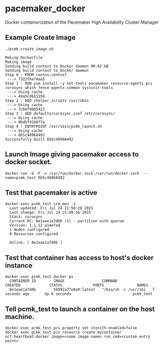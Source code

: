 # pacemaker_docker
Docker containerization of the Pacemaker High Availability Cluster Manager


## Example Create Image
```
./pcmk_create_image.sh

Making Dockerfile
Making image
Sending build context to Docker daemon 90.62 kB
Sending build context to Docker daemon 
Step 0 : FROM centos:centos7
 ---> 7322fbe74aa5
Step 1 : RUN yum install -y net-tools pacemaker resource-agents pcs corosync which fence-agents-common sysvinit-tools
 ---> Using cache
 ---> 49a5cd611558
Step 2 : ADD /helper_scripts /usr/sbin
 ---> Using cache
 ---> 7cb6f0605422
Step 3 : ADD defaults/corosync.conf /etc/corosync/
 ---> Using cache
 ---> 0bdbf9168f7a
Step 4 : ENTRYPOINT /usr/sbin/pcmk_launch.sh
 ---> Using cache
 ---> 6b5c48968492
Successfully built 6b5c48968492
```
## Launch Image giving pacemaker access to docker socket.
```
docker run -d -P -v /var/run/docker.sock:/var/run/docker.sock  --name=pcmk_test 6b5c48968492
```

## Test that pacemaker is active
```
docker exec pcmk_test crm_mon -1
  Last updated: Fri Jul 24 21:50:20 2015
  Last change: Fri Jul 24 21:49:36 2015
  Stack: corosync
  Current DC: 8e1eae1a7d0b (1) - partition with quorum
  Version: 1.1.12-a14efad
  1 Nodes configured
  0 Resources configured

  Online: [ 8e1eae1a7d0b ]
```

## Test that container has access to host's docker instance
```
docker exec pcmk_test docker ps
  CONTAINER ID        IMAGE                 COMMAND                CREATED             STATUS              PORTS               NAMES
  8e1eae1a7d0b        56992a77e0a9:latest   "/bin/sh -c /usr/sbi   7 seconds ago       Up 6 seconds                            pcmk_test        
```

## Tell pcmk_test to launch a container on the host machine.
```
docker exec pcmk_test pcs property set stonith-enabled=false
docker exec pcmk_test pcs resource create mycontainer ocf:heartbeat:docker image=<some image name> run_cmd=<custom entry point>
```


